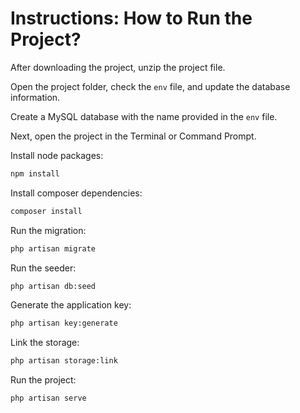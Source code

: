 # Instructions: How to Run the Project?

After downloading the project, unzip the project file.

Open the project folder, check the `env` file, and update the database information.

Create a MySQL database with the name provided in the `env` file.

Next, open the project in the Terminal or Command Prompt.

Install node packages:
```bash
npm install
```
Install composer dependencies:
```bash 
composer install
```
Run the migration:
```bash
php artisan migrate
```
Run the seeder:
```bash
php artisan db:seed
```
Generate the application key:
```bash
php artisan key:generate
```
Link the storage:
```bash
php artisan storage:link
```
Run the project:
```bash
php artisan serve
```
